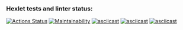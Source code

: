 ### Hexlet tests and linter status:
[![Actions Status](https://github.com/bf-6/java-project-61/workflows/hexlet-check/badge.svg)](https://github.com/bf-6/java-project-61/actions)
[![Maintainability](https://api.codeclimate.com/v1/badges/7c6189aeb3e668568f53/maintainability)](https://codeclimate.com/github/bf-6/java-project-61/maintainability)
[![asciicast](https://asciinema.org/a/xqNFAxNAEqk4eGfrTTWc2GCrA.svg)](https://asciinema.org/a/xqNFAxNAEqk4eGfrTTWc2GCrA)
[![asciicast](https://asciinema.org/a/9FhNVevVAWtCSWdwdz2DOXYF3.svg)](https://asciinema.org/a/9FhNVevVAWtCSWdwdz2DOXYF3)
[![asciicast](https://asciinema.org/a/jPlXMgrUUus018PcQuSkVaL7o.svg)](https://asciinema.org/a/jPlXMgrUUus018PcQuSkVaL7o)